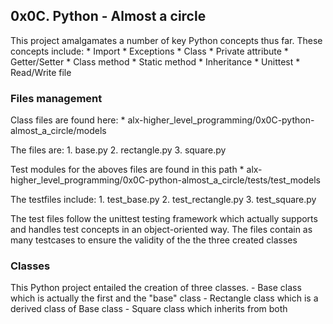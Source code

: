 ## 0x0C. Python - Almost a circle

This project amalgamates a number of key Python concepts thus far. These concepts include:
	* Import
	* Exceptions
	* Class
	* Private attribute
	* Getter/Setter
	* Class method
	* Static method
	* Inheritance
	* Unittest
	* Read/Write file

### Files management
Class files are found here:
	* alx-higher_level_programming/0x0C-python-almost_a_circle/models

The files are:
	1. base.py
	2. rectangle.py
	3. square.py

Test modules for the aboves files are found in this path
	* alx-higher_level_programming/0x0C-python-almost_a_circle/tests/test_models

The testfiles include:
	1. test_base.py
	2. test_rectangle.py
	3. test_square.py

The test files follow the unittest testing framework which actually supports and handles test concepts in an object-oriented way. The files contain as many testcases to ensure the validity of the the three created classes

### Classes
This Python project entailed the creation of three classes.
	- Base class which is actually the first and the "base" class
	- Rectangle class which is a derived class of Base class
	- Square class which inherits from both 
